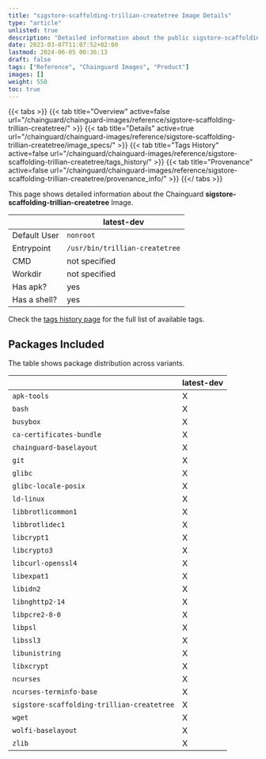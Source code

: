 ```yaml
---
title: "sigstore-scaffolding-trillian-createtree Image Details"
type: "article"
unlisted: true
description: "Detailed information about the public sigstore-scaffolding-trillian-createtree Chainguard Image."
date: 2023-03-07T11:07:52+02:00
lastmod: 2024-06-05 00:36:13
draft: false
tags: ["Reference", "Chainguard Images", "Product"]
images: []
weight: 550
toc: true
---
```


{{< tabs >}}
{{< tab title="Overview" active=false url="/chainguard/chainguard-images/reference/sigstore-scaffolding-trillian-createtree/" >}}
{{< tab title="Details" active=true url="/chainguard/chainguard-images/reference/sigstore-scaffolding-trillian-createtree/image_specs/" >}}
{{< tab title="Tags History" active=false url="/chainguard/chainguard-images/reference/sigstore-scaffolding-trillian-createtree/tags_history/" >}}
{{< tab title="Provenance" active=false url="/chainguard/chainguard-images/reference/sigstore-scaffolding-trillian-createtree/provenance_info/" >}}
{{</ tabs >}}

This page shows detailed information about the Chainguard **sigstore-scaffolding-trillian-createtree** Image.

|              | latest-dev                     |
|--------------|--------------------------------|
| Default User | `nonroot`                      |
| Entrypoint   | `/usr/bin/trillian-createtree` |
| CMD          | not specified                  |
| Workdir      | not specified                  |
| Has apk?     | yes                            |
| Has a shell? | yes                            |

Check the [tags history page](/chainguard/chainguard-images/reference/sigstore-scaffolding-trillian-createtree/tags_history/) for the full list of available tags.

## Packages Included
The table shows package distribution across variants.

|                                            | latest-dev |
|--------------------------------------------|------------|
| `apk-tools`                                | X          |
| `bash`                                     | X          |
| `busybox`                                  | X          |
| `ca-certificates-bundle`                   | X          |
| `chainguard-baselayout`                    | X          |
| `git`                                      | X          |
| `glibc`                                    | X          |
| `glibc-locale-posix`                       | X          |
| `ld-linux`                                 | X          |
| `libbrotlicommon1`                         | X          |
| `libbrotlidec1`                            | X          |
| `libcrypt1`                                | X          |
| `libcrypto3`                               | X          |
| `libcurl-openssl4`                         | X          |
| `libexpat1`                                | X          |
| `libidn2`                                  | X          |
| `libnghttp2-14`                            | X          |
| `libpcre2-8-0`                             | X          |
| `libpsl`                                   | X          |
| `libssl3`                                  | X          |
| `libunistring`                             | X          |
| `libxcrypt`                                | X          |
| `ncurses`                                  | X          |
| `ncurses-terminfo-base`                    | X          |
| `sigstore-scaffolding-trillian-createtree` | X          |
| `wget`                                     | X          |
| `wolfi-baselayout`                         | X          |
| `zlib`                                     | X          |

